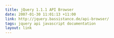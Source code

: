 ```yaml
---
title: jQuery 1.1.1 API Browser
date: 2007-01-30 11:01:13 +11:00
link: http://jquery.bassistance.de/api-browser/
tags: jquery api javascript documentation
layout: link
---
```

